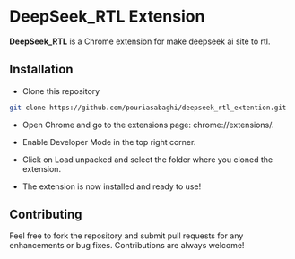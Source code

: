
# DeepSeek_RTL Extension

**DeepSeek_RTL** is a Chrome extension for make deepseek ai site to rtl.

## Installation

- Clone this repository
```bash
git clone https://github.com/pouriasabaghi/deepseek_rtl_extention.git
```

- Open Chrome and go to the extensions page: chrome://extensions/.

- Enable Developer Mode in the top right corner.

- Click on Load unpacked and select the folder where you cloned the extension.

- The extension is now installed and ready to use!

## Contributing
Feel free to fork the repository and submit pull requests for any enhancements or bug fixes. Contributions are always welcome!

